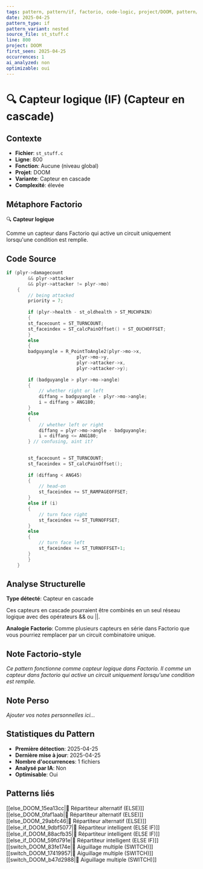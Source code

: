 ```yaml
---
tags: pattern, pattern/if, factorio, code-logic, project/DOOM, pattern/variant/nested
date: 2025-04-25
pattern_type: if
pattern_variant: nested
source_file: st_stuff.c
line: 800
project: DOOM
first_seen: 2025-04-25
occurrences: 1
ai_analyzed: non
optimizable: oui
---
```


# 🔍 Capteur logique (IF) (Capteur en cascade)

## Contexte
- **Fichier**: `st_stuff.c`
- **Ligne**: 800
- **Fonction**: Aucune (niveau global)
- **Projet**: DOOM
- **Variante**: Capteur en cascade
- **Complexité**: élevée

## Métaphore Factorio
🔍 **Capteur logique**

Comme un capteur dans Factorio qui active un circuit uniquement lorsqu'une condition est remplie.

## Code Source
```c
if (plyr->damagecount
	    && plyr->attacker
	    && plyr->attacker != plyr->mo)
	{
	    // being attacked
	    priority = 7;
	    
	    if (plyr->health - st_oldhealth > ST_MUCHPAIN)
	    {
		st_facecount = ST_TURNCOUNT;
		st_faceindex = ST_calcPainOffset() + ST_OUCHOFFSET;
	    }
	    else
	    {
		badguyangle = R_PointToAngle2(plyr->mo->x,
					      plyr->mo->y,
					      plyr->attacker->x,
					      plyr->attacker->y);
		
		if (badguyangle > plyr->mo->angle)
		{
		    // whether right or left
		    diffang = badguyangle - plyr->mo->angle;
		    i = diffang > ANG180; 
		}
		else
		{
		    // whether left or right
		    diffang = plyr->mo->angle - badguyangle;
		    i = diffang <= ANG180; 
		} // confusing, aint it?

		
		st_facecount = ST_TURNCOUNT;
		st_faceindex = ST_calcPainOffset();
		
		if (diffang < ANG45)
		{
		    // head-on    
		    st_faceindex += ST_RAMPAGEOFFSET;
		}
		else if (i)
		{
		    // turn face right
		    st_faceindex += ST_TURNOFFSET;
		}
		else
		{
		    // turn face left
		    st_faceindex += ST_TURNOFFSET+1;
		}
	    }
	}
```

## Analyse Structurelle
**Type détecté**: Capteur en cascade

Ces capteurs en cascade pourraient être combinés en un seul réseau logique avec des opérateurs && ou ||.

**Analogie Factorio**:
Comme plusieurs capteurs en série dans Factorio que vous pourriez remplacer par un circuit combinatoire unique.

## Note Factorio-style
*Ce pattern fonctionne comme capteur logique dans Factorio. Il comme un capteur dans factorio qui active un circuit uniquement lorsqu'une condition est remplie.*

## Note Perso
*Ajouter vos notes personnelles ici...*

## Statistiques du Pattern
- **Première détection**: 2025-04-25
- **Dernière mise à jour**: 2025-04-25
- **Nombre d'occurrences**: 1 fichiers
- **Analysé par IA**: Non
- **Optimisable**: Oui

## Patterns liés
[[else_DOOM_15ea13cc|🔀 Répartiteur alternatif (ELSE)]]
[[else_DOOM_0faf1aab|🔀 Répartiteur alternatif (ELSE)]]
[[else_DOOM_29abfc46|🔀 Répartiteur alternatif (ELSE)]]
[[else_if_DOOM_9dbf5077|🔄 Répartiteur intelligent (ELSE IF)]]
[[else_if_DOOM_88acfb35|🔄 Répartiteur intelligent (ELSE IF)]]
[[else_if_DOOM_59fd791e|🔄 Répartiteur intelligent (ELSE IF)]]
[[switch_DOOM_83fe174e|🔀 Aiguillage multiple (SWITCH)]]
[[switch_DOOM_17419957|🔀 Aiguillage multiple (SWITCH)]]
[[switch_DOOM_b47d2988|🔀 Aiguillage multiple (SWITCH)]]
